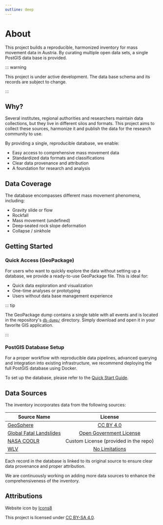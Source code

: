 ```yaml
---
outline: deep
---
```


# About

This project builds a reproducible, harmonized inventory for mass movement data
in Austria. By curating multiple open data sets, a single PostGIS data base 
is provided.

::: warning

This project is under active development. The data base schema and its records
are subject to change.

:::

## Why?

Several institutes, regional authorities and researchers maintain data 
collections, but they live in different silos and formats. This project aims 
to collect these sources, harmonize it and publish the data for the research 
community to use.

By providing a single, reproducible database, we enable:

- Easy access to comprehensive mass movement data
- Standardized data formats and classifications
- Clear data provenance and attribution
- A foundation for research and analysis

## Data Coverage

The database encompasses different mass movement phenomena, including:

- Gravity slide or flow
- Rockfall
- Mass movement (undefined)
- Deep‑seated rock slope deformation
- Collapse / sinkhole

## Getting Started

### Quick Access (GeoPackage)

For users who want to quickly explore the data without setting up a database, 
we provide a ready-to-use GeoPackage file. This is ideal for:

- Quick data exploration and visualization
- One-time analyses or prototyping
- Users without data base management experience

::: tip

The GeoPackage dump contains a single table with all events and is located 
in the repository's [`db-dump/`](https://github.com/JakobKlotz/landslides-db/tree/main/db-dump) 
directory. Simply download and open it in your favorite GIS application.

:::

### PostGIS Database Setup

For a proper workflow with reproducible data pipelines, advanced querying and 
integration into existing infrastructure, we recommend deploying the full 
PostGIS database using Docker.

To set up the database, please refer to the 
[Quick Start Guide](../quick-start.md).

## Data Sources

The inventory incorporates data from the following sources:

| Source Name                                                                                                                             |         License         |
|-----------------------------------------------------------------------------------------------------------------------------------------|:-----------------------:|
| [GeoSphere](https://data.inspire.gv.at/d69f276f-24b4-4c16-aed7-349135921fa1)                                                            |        [CC BY 4.0](https://creativecommons.org/licenses/by/4.0/)       |
| [Global Fatal Landslides](https://www.arcgis.com/home/item.html?id=7c9397b261aa436ebfbc41396bd96d06)                                    | [Open Government License](https://www.nationalarchives.gov.uk/doc/open-government-licence/version/2/) |
| [NASA COOLR](https://maps.nccs.nasa.gov/arcgis/apps/MapAndAppGallery/index.html?appid=574f26408683485799d02e857e5d9521)                 |     Custom License (provided in the repo)     |
| [WLV](https://geometadatensuche.inspire.gv.at/metadatensuche/inspire/ger/catalog.search#/metadata/ccca05aa-728d-4218-9f4c-81286c537527) |     [No Limitations](https://geometadatensuche.inspire.gv.at/metadatensuche/inspire/ger/catalog.search#/metadata/ccca05aa-728d-4218-9f4c-81286c537527)      |

Each record in the database is linked to its original source to ensure clear
data provenance and proper attribution.

We are continuously working on adding more data sources to enhance the 
comprehensiveness of the inventory.

## Attributions

Website icon by <a target="_blank" href="https://icons8.com">Icons8</a>

This project is licensed under [CC BY-SA 4.0](https://creativecommons.org/licenses/by-sa/4.0/).